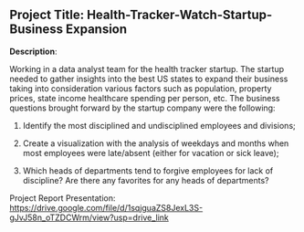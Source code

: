 ## Project Title: Health-Tracker-Watch-Startup-Business Expansion

**Description**:

Working in a data analyst team for the health tracker startup. The startup needed to gather insights into the best US states to expand their business taking into consideration various factors such as population, property prices, state income healthcare spending per person, etc. The business questions brought forward by the startup company were the following:

1. Identify the most disciplined and undisciplined employees and divisions;

2. Create a visualization with the analysis of weekdays and months when
most employees were late/absent (either for vacation or sick leave);

3. Which heads of departments tend to forgive
employees for lack of discipline? Are there any favorites for any heads of
departments? 

Project Report Presentation: https://drive.google.com/file/d/1sqjguaZS8JexL3S-gJvJ58n_oTZDCWrm/view?usp=drive_link
